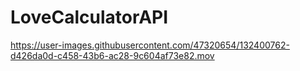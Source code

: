 # LoveCalculatorAPI



https://user-images.githubusercontent.com/47320654/132400762-d426da0d-c458-43b6-ac28-9c604af73e82.mov



